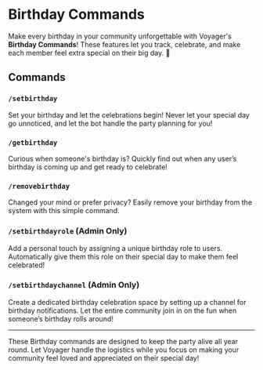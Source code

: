 # Birthday Commands

Make every birthday in your community unforgettable with Voyager's **Birthday Commands**! These features let you track, celebrate, and make each member feel extra special on their big day. 🎉

## Commands

### `/setbirthday`
Set your birthday and let the celebrations begin! Never let your special day go unnoticed, and let the bot handle the party planning for you!

### `/getbirthday`
Curious when someone's birthday is? Quickly find out when any user’s birthday is coming up and get ready to celebrate!

### `/removebirthday`
Changed your mind or prefer privacy? Easily remove your birthday from the system with this simple command.

### `/setbirthdayrole` (Admin Only)
Add a personal touch by assigning a unique birthday role to users. Automatically give them this role on their special day to make them feel celebrated!

### `/setbirthdaychannel` (Admin Only)
Create a dedicated birthday celebration space by setting up a channel for birthday notifications. Let the entire community join in on the fun when someone’s birthday rolls around!

---

These Birthday commands are designed to keep the party alive all year round. Let Voyager handle the logistics while you focus on making your community feel loved and appreciated on their special day!
